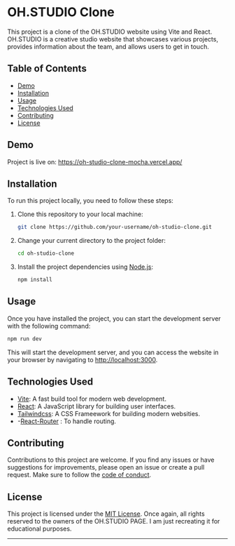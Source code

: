 # OH.STUDIO Clone

This project is a clone of the OH.STUDIO website using Vite and React. OH.STUDIO is a creative studio website that showcases various projects, provides information about the team, and allows users to get in touch.


## Table of Contents

- [Demo](#demo)
- [Installation](#installation)
- [Usage](#usage)
- [Technologies Used](#technologies-used)
- [Contributing](#contributing)
- [License](#license)

## Demo

Project is  live on: https://oh-studio-clone-mocha.vercel.app/

## Installation

To run this project locally, you need to follow these steps:

1. Clone this repository to your local machine:

   ```bash
   git clone https://github.com/your-username/oh-studio-clone.git
   ```

2. Change your current directory to the project folder:

   ```bash
   cd oh-studio-clone
   ```

3. Install the project dependencies using [Node.js](https://nodejs.org/):

   ```bash
   npm install
   ```

## Usage

Once you have installed the project, you can start the development server with the following command:

```bash
npm run dev
```

This will start the development server, and you can access the website in your browser by navigating to [http://localhost:3000](http://localhost:3000).

## Technologies Used

- [Vite](https://vitejs.dev/): A fast build tool for modern web development.
- [React](https://reactjs.org/): A JavaScript library for building user interfaces.
- [Tailwindcss](https://tailwindcss.com): A CSS Frameework for building modern websities.
- -[React-Router](https://reactrouter.com/en/main) : To handle routing.

## Contributing

Contributions to this project are welcome. If you find any issues or have suggestions for improvements, please open an issue or create a pull request. Make sure to follow the [code of conduct](CODE_OF_CONDUCT.md).

## License

This project is licensed under the [MIT License](LICENSE).
Once again, all rights reserved to the owners of the OH.STUDIO PAGE. I am just recreating it for educational purposes.

---

